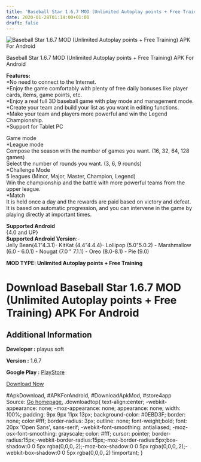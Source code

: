 ```yaml
---
title: 'Baseball Star 1.6.7 MOD (Unlimited Autoplay points + Free Training) APK For Android'
date: 2020-01-28T01:14:00+01:00
draft: false
---
```


![Baseball Star 1.6.7 MOD (Unlimited Autoplay points + Free Training) APK For Android](https://i1.wp.com/apkhome.net/wp-content/uploads/2020/01/Baseball-Star-1.6.7-MOD-Unlimited-Autoplay-points-Free-Training.png "Baseball Star 1.6.7 MOD (Unlimited Autoplay points + Free Training) APK For Android")

  

Baseball Star 1.6.7 MOD (Unlimited Autoplay points + Free Training) APK For Android

**Features:**  
\*No need to connect to the Internet.  
\*Enjoy the game comfortably with plenty of free daily bonuses like player cards, items, game points, etc.  
\*Enjoy a real full 3D baseball game with play mode and management mode.  
\*Create your team and build your list as you want in editing functions.  
\*Make your team and players more powerful and win the Legend Championship.  
\*Support for Tablet PC

Game mode  
\*League mode  
Compose the season with the number of games you want. (16, 32, 64, 128 games)  
Select the number of rounds you want. (3, 6, 9 rounds)  
\*Challenge Mode  
5 leagues (Minor, Major, Master, Champion, Legend)  
Win the championship and the battle with more powerful teams from the upper league.  
\*Match  
It is held once a day and the rewards are paid based on victory and defeat.  
It is based on automatic progression, and you can intervene in the game by playing directly at important times.

**Supported Android**  
{4.0 and UP}  
**Supported Android Version**:-  
Jelly Bean(4.1"4.3.1)- KitKat (4.4"4.4.4)- Lollipop (5.0"5.0.2) - Marshmallow (6.0 - 6.0.1) - Nougat (7.0 " 7.1.1) - Oreo (8.0-8.1) - Pie (9.0)

**MOD TYPE: Unlimited Autoplay points + Free Training**

Download Baseball Star 1.6.7 MOD (Unlimited Autoplay points + Free Training) APK For Android
============================================================================================

Additional Information
----------------------

**Developer :** playus soft

**Version :** 1.6.7

**Google Play :** [PlayStore](https://play.google.com/store/apps/details?id=us.kr.baseball)

  

[Download Now](https://store4app.co/post/baseball-star-1-6-7-mod-unlimited-autoplay-points-free-training-apk-for-android_1580142635)

  
#ApkDownload, #APKForAndroid, #DownloadApkMod, #store4app  
Source: [Go homepage.](https://store4app.co/post/baseball-star-1-6-7-mod-unlimited-autoplay-points-free-training-apk-for-android_1580142635) .downloadtop{ text-align:center; -webkit-appearance: none; -moz-appearance: none; appearance: none; width: 100%; padding: 9px 9px 11px 13px; background-color: #0EBD3F; border: none; color:#fff; border-radius: 3px; outline: none; font-weight;bold; font: 20px 'Open Sans', sans-serif; -webkit-font-smoothing: antialiased; -moz-osx-font-smoothing: grayscale; color: #fff; cursor: pointer; border-radius:15px;-webkit-border-radius:15px;-moz-border-radius:5px;box-shadow:0 0 5px rgba(0,0,0,.2);-moz-box-shadow:0 0 5px rgba(0,0,0,.2);-webkit-box-shadow:0 0 5px rgba(0,0,0,.2) !important; }